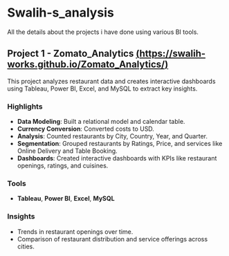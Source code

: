 # Swalih-s_analysis
All the details about the projects i have done using various BI tools.

## Project 1 - Zomato_Analytics [(https://swalih-works.github.io/Zomato_Analytics/)](https://swalih-works.github.io/Zomato_Analytics/)



This project analyzes restaurant data and creates interactive dashboards using Tableau, Power BI, Excel, and MySQL to extract key insights.

### Highlights
- **Data Modeling**: Built a relational model and calendar table.
- **Currency Conversion**: Converted costs to USD.
- **Analysis**: Counted restaurants by City, Country, Year, and Quarter.
- **Segmentation**: Grouped restaurants by Ratings, Price, and services like Online Delivery and Table Booking.
- **Dashboards**: Created interactive dashboards with KPIs like restaurant openings, ratings, and cuisines.

### Tools
- **Tableau**, **Power BI**, **Excel**, **MySQL**

### Insights
- Trends in restaurant openings over time.
- Comparison of restaurant distribution and service offerings across cities.
